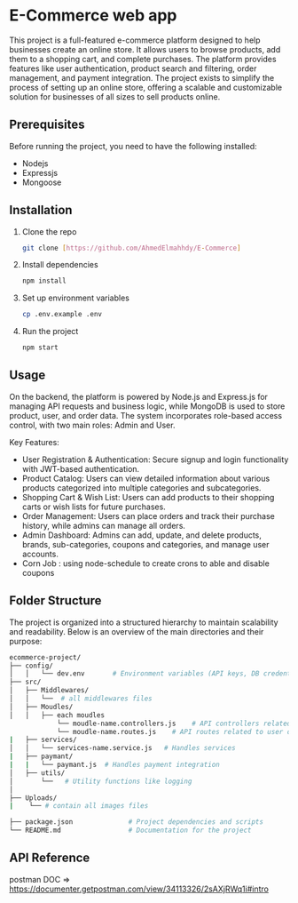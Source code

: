 # E-Commerce web app
This project is a full-featured e-commerce platform designed to help businesses create an online store. It allows users to browse products, add them to a shopping cart, and complete purchases. The platform provides features like user authentication, product search and filtering, order management, and payment integration.
The project exists to simplify the process of setting up an online store, offering a scalable and customizable solution for businesses of all sizes to sell products online.


## Prerequisites
Before running the project, you need to have the following installed:
* Nodejs
* Expressjs
*  Mongoose

## Installation

1. Clone the repo
    ```bash
    git clone [https://github.com/AhmedElmahhdy/E-Commerce]
    ```

2. Install dependencies
    ```bash
    npm install
    ```

3. Set up environment variables
    ```bash
    cp .env.example .env
    ```

4. Run the project
    ```bash
    npm start
    ```

## Usage

On the backend, the platform is powered by Node.js and Express.js for managing API requests and business logic,
while MongoDB is used to store product, user, and order data. The system incorporates role-based access control,
with two main roles: Admin and User.

Key Features:
* User Registration & Authentication: Secure signup and login functionality with JWT-based authentication.
* Product Catalog: Users can view detailed information about various products categorized into multiple categories and subcategories.
* Shopping Cart & Wish List: Users can add products to their shopping carts or wish lists for future purchases.
* Order Management: Users can place orders and track their purchase history, while admins can manage all orders.
* Admin Dashboard: Admins can add, update, and delete products, brands, sub-categories, coupons and categories, and manage user accounts.
* Corn Job : using node-schedule to create crons to able and disable coupons
  
## Folder Structure
The project is organized into a structured hierarchy to maintain scalability and readability. Below is an overview of the main directories and their purpose: 
```bash
ecommerce-project/
├── config/
│   │   └── dev.env       # Environment variables (API keys, DB credentials, etc.)
├── src/
│   ├── Middlewares/
│   │   └──  # all middlewares files 
│   ├── Moudles/
│   │   ├── each moudles
            └── moudle-name.controllers.js    # API controllers related to user operations
            └── moudle-name.routes.js    # API routes related to user operations
|   ├── services/
│   │   └── services-name.service.js   # Handles services
|   ├── paymant/
|   |   └── paymant.js  # Handles payment integration
│   ├── utils/
│       └──   # Utility functions like logging
│
├── Uploads/
|    └── # contain all images files 

├── package.json              # Project dependencies and scripts
└── README.md                 # Documentation for the project
```

## API Reference
postman DOC => https://documenter.getpostman.com/view/34113326/2sAXjRWq1i#intro


